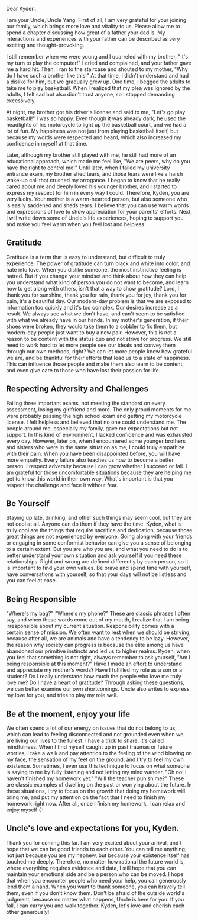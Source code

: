 
Dear Kyden,


 I am your Uncle, Uncle Yang. First of all, I am very grateful for your joining our family, which brings more love and vitality to us. Please allow me to spend a chapter discussing how great of a father your dad is. My interactions and experiences with your father can be described as very exciting and thought-provoking. 
 
 I still remember when we were young and I quarreled with my brother, "It's my turn to play the computer!" I cried and complained, and your father gave me a hard hit. Then, I ran to the staircase and shouted to my mother, "Why do I have such a brother like this!" At that time, I didn't understand and had a dislike for him, but we gradually grew up. One time, I begged the adults to take me to play basketball. When I realized that my plea was ignored by the adults, I felt sad but also didn't trust anyone, so I stopped demanding excessively. 
 
 At night, my brother got his driver's license and said to me, "Let's go play basketball!" I was so happy. Even though it was already dark, he used the headlights of his motorcycle to light up the basketball court, and we had a lot of fun. My happiness was not just from playing basketball itself, but because my words were respected and heard, which also increased my confidence in myself at that time. 
 
 Later, although my brother still played with me, he still had more of an educational approach, which made me feel like, "We are peers, why do you have the right to control me!" Until later, when I failed my university entrance exam, my brother shed tears, and those tears were like a harsh wake-up call that crushed my arrogance. I began to know that he really cared about me and deeply loved his younger brother, and I started to express my respect for him in every way I could. Therefore, Kyden, you are very lucky. Your mother is a warm-hearted person, but also someone who is easily saddened and sheds tears. I believe that you can use warm words and expressions of love to show appreciation for your parents' efforts. Next, I will write down some of Uncle's life experiences, hoping to support you and make you feel warm when you feel lost and helpless.

## Gratitude
Gratitude is a term that is easy to understand, but difficult to truly experience. The power of gratitude can turn black and white into color, and hate into love. When you dislike someone, the most instinctive feeling is hatred. But if you change your mindset and think about how they can help you understand what kind of person you do not want to become, and learn how to get along with others, isn't that a way to show gratitude?
Lord, I thank you for sunshine, thank you for rain, thank you for joy, thank you for pain, it's a beautiful day. Our modern-day problem is that we are exposed to information too quickly and it's too complex. Our desires increase as a result. We always see what we don't have, and can't seem to be satisfied with what we already have in our hands. In my mother's generation, if their shoes were broken, they would take them to a cobbler to fix them, but modern-day people just want to buy a new pair. However, this is not a reason to be content with the status quo and not strive for progress. We still need to work hard to let more people see our ideals and convey them through our own methods, right? We can let more people know how grateful we are, and be thankful for their efforts that lead us to a state of happiness. This can influence those people and make them also learn to be content, and even give care to those who have lost their passion for life.

## Respecting Adversity and Challenges
Failing three important exams, not meeting the standard on every assessment, losing my girlfriend and more. The only proud moments for me were probably passing the high school exam and getting my motorcycle license. I felt helpless and believed that no one could understand me. The people around me, especially my family, gave me expectations but not support. In this kind of environment, I lacked confidence and was exhausted every day.
However, later on, when I encountered some younger brothers and sisters who were in the same situation as me, I could truly empathize with their pain. When you have been disappointed before, you will have more empathy. Every failure also teaches us how to become a better person. I respect adversity because I can grow whether I succeed or fail. I am grateful for those uncomfortable situations because they are helping me get to know this world in their own way. What's important is that you respect the challenge and face it without fear.

## Be Yourself
Staying up late, drinking, and other such things may seem cool, but they are not cool at all. Anyone can do them if they have the time. Kyden, what is truly cool are the things that require sacrifice and dedication, because those great things are not experienced by everyone. Going along with your friends or engaging in some conformist behavior can give you a sense of belonging to a certain extent. But you are who you are, and what you need to do is to better understand your own situation and ask yourself if you need these relationships. Right and wrong are defined differently by each person, so it is important to find your own values. Be brave and spend time with yourself, have conversations with yourself, so that your days will not be listless and you can feel at ease.

## Being Responsible
"Where's my bag?" "Where's my phone?" These are classic phrases I often say, and when these words come out of my mouth, I realize that I am being irresponsible about my current situation. Responsibility comes with a certain sense of mission. We often want to rest when we should be striving, because after all, we are animals and have a tendency to be lazy. However, the reason why society can progress is because the elite among us have abandoned our primitive instincts and led us to higher realms. Kyden, when you feel that something is not right, always remember to ask yourself, "Am I being responsible at this moment?" Have I made an effort to understand and appreciate my mother's words? Have I fulfilled my role as a son or a student? Do I really understand how much the people who love me truly love me? Do I have a heart of gratitude? Through asking these questions, we can better examine our own shortcomings. Uncle also writes to express my love for you, and tries to play my role well.

## Be at the moment, enjoy your life
We often spend a lot of our energy on issues that do not belong to us, which can lead to feeling disconnected and not grounded even when we are living our lives to the fullest. I have a trick to share, it's called mindfulness. When I find myself caught up in past traumas or future worries, I take a walk and pay attention to the feeling of the wind blowing on my face, the sensation of my feet on the ground, and I try to feel my own existence. Sometimes, I even use this technique to focus on what someone is saying to me by fully listening and not letting my mind wander. "Oh no! I haven't finished my homework yet." "Will the teacher punish me?" These are classic examples of dwelling on the past or worrying about the future. In these situations, I try to focus on the growth that doing my homework will bring me, and put my attention on the fact that I need to finish my homework right now. After all, once I finish my homework, I can relax and enjoy myself :)!

## Uncle's love and expectations for you, Kyden. 
Thank you for coming this far. I am very excited about your arrival, and I hope that we can be good friends to each other. You can tell me anything, not just because you are my nephew, but because your existence itself has touched me deeply. Therefore, no matter how rational the future world is, where everything requires evidence and data, I still hope that you can maintain your emotional side and be a person who can be moved. I hope that when you encounter people who need your help, you can generously lend them a hand. When you want to thank someone, you can bravely tell them, even if you don't know them. Don't be afraid of the outside world's judgment, because no matter what happens, Uncle is here for you. If you fall, I can carry you and walk together. Kyden, let's love and cherish each other generously!